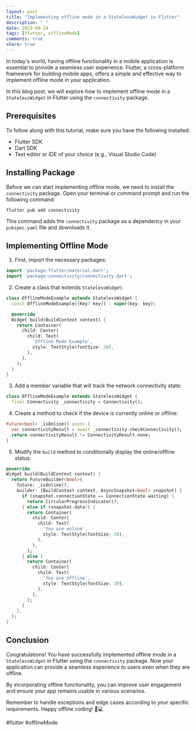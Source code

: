 ```yaml
---
layout: post
title: "Implementing offline mode in a StatelessWidget in Flutter"
description: " "
date: 2023-09-24
tags: [flutter, offlineMode]
comments: true
share: true
---
```


In today's world, having offline functionality in a mobile application is essential to provide a seamless user experience. Flutter, a cross-platform framework for building mobile apps, offers a simple and effective way to implement offline mode in your application.

In this blog post, we will explore how to implement offline mode in a `StatelessWidget` in Flutter using the `connectivity` package.

## Prerequisites

To follow along with this tutorial, make sure you have the following installed:

- Flutter SDK
- Dart SDK
- Text editor or IDE of your choice (e.g., Visual Studio Code)

## Installing Package

Before we can start implementing offline mode, we need to install the `connectivity` package. Open your terminal or command prompt and run the following command:

```
flutter pub add connectivity
```

This command adds the `connectivity` package as a dependency in your `pubspec.yaml` file and downloads it.

## Implementing Offline Mode

1. First, import the necessary packages:

```dart
import 'package:flutter/material.dart';
import 'package:connectivity/connectivity.dart';
```

2. Create a class that extends `StatelessWidget`:

```dart
class OfflineModeExample extends StatelessWidget {
  const OfflineModeExample({Key? key}) : super(key: key);

  @override
  Widget build(BuildContext context) {
    return Container(
      child: Center(
        child: Text(
          'Offline Mode Example',
          style: TextStyle(fontSize: 20),
        ),
      ),
    );
  }
}
```

3. Add a member variable that will track the network connectivity state:

```dart
class OfflineModeExample extends StatelessWidget {
  final Connectivity _connectivity = Connectivity();
```

4. Create a method to check if the device is currently online or offline:

```dart
Future<bool> _isOnline() async {
  var connectivityResult = await _connectivity.checkConnectivity();
  return connectivityResult != ConnectivityResult.none;
}
```

5. Modify the `build` method to conditionally display the online/offline status:

```dart
@override
Widget build(BuildContext context) {
  return FutureBuilder<bool>(
    future: _isOnline(),
    builder: (BuildContext context, AsyncSnapshot<bool> snapshot) {
      if (snapshot.connectionState == ConnectionState.waiting) {
        return CircularProgressIndicator();
      } else if (snapshot.data!) {
        return Container(
          child: Center(
            child: Text(
              'You are online',
              style: TextStyle(fontSize: 20),
            ),
          ),
        );
      } else {
        return Container(
          child: Center(
            child: Text(
              'You are offline',
              style: TextStyle(fontSize: 20),
            ),
          ),
        );
      }
    },
  );
}
```

## Conclusion

Congratulations! You have successfully implemented offline mode in a `StatelessWidget` in Flutter using the `connectivity` package. Now your application can provide a seamless experience to users even when they are offline.

By incorporating offline functionality, you can improve user engagement and ensure your app remains usable in various scenarios.

Remember to handle exceptions and edge cases according to your specific requirements. Happy offline coding! 📱💻

#flutter #offlineMode